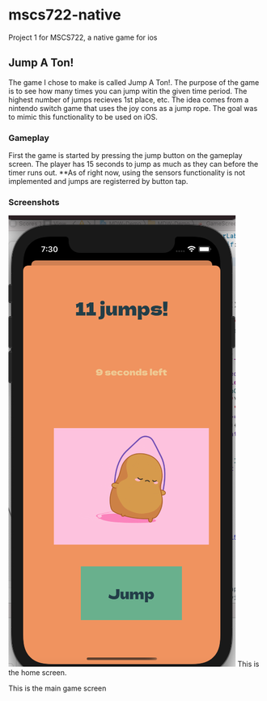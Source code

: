 # mscs722-native
Project 1 for MSCS722, a native game for ios

## Jump A Ton!
The game I chose to make is called Jump A Ton!. The purpose of the game is to see how many times you can jump 
witin the given time period. The highest number of jumps recieves 1st place, etc. The idea comes from a nintendo switch game that uses
the joy cons as a jump rope. The goal was to mimic this functionality to be used on iOS. 

### Gameplay
First the game is started by pressing the jump button on the gameplay screen. The player has 15 seconds to 
jump as much as they can before the timer runs out. 
**As of right now, using the sensors functionality is not implemented and jumps are registerred by button tap.

### Screenshots
![Image](MDW-demo/gamePlay.png)
This is the home screen.

This is the main game screen
